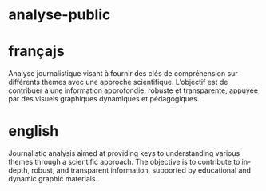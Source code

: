 # analyse-public
# françajs
Analyse journalistique visant à fournir des clés de compréhension sur différents thèmes avec une approche scientifique. L’objectif est de contribuer à une information approfondie, robuste et transparente, appuyée par des visuels graphiques dynamiques et pédagogiques.

# english
Journalistic analysis aimed at providing keys to understanding various themes through a scientific approach. The objective is to contribute to in-depth, robust, and transparent information, supported by educational and dynamic graphic materials.
